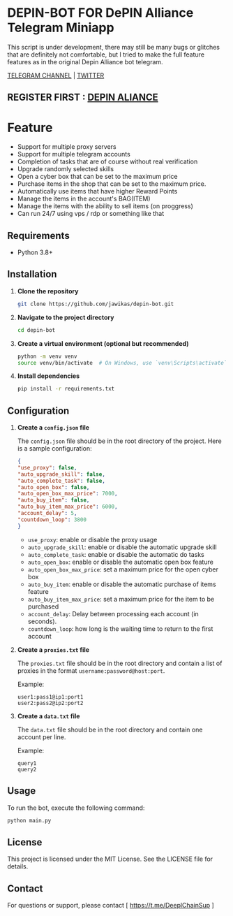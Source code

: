 # DEPIN-BOT FOR DePIN Alliance Telegram Miniapp

This script is under development, there may still be many bugs or glitches that are definitely not comfortable, but I tried to make the full feature features as in the original Depin Alliance bot telegram.

[TELEGRAM CHANNEL](https://t.me/Deeplchain) | [TWITTER](https://x.com/itsjaw_real)

## REGISTER FIRST : [DEPIN ALIANCE](https://t.me/DePIN_Alliance_Bot?start=P8YJYaETWS)

# Feature

  - Support for multiple proxy servers
  - Support for multiple telegram accounts
  - Completion of tasks that are of course without real verification
  - Upgrade randomly selected skills
  - Open a cyber box that can be set to the maximum price
  - Purchase items in the shop that can be set to the maximum price.
  - Automatically use items that have higher Reward Points
  - Manage the items in the account's BAG(ITEM)
  - Manage the items with the ability to sell items (on proggress)
  - Can run 24/7 using vps / rdp or something like that


## Requirements

- Python 3.8+

## Installation

1. **Clone the repository**

    ```bash
    git clone https://github.com/jawikas/depin-bot.git
    ```

2. **Navigate to the project directory**

    ```bash
    cd depin-bot
    ```

3. **Create a virtual environment (optional but recommended)**

    ```bash
    python -m venv venv
    source venv/bin/activate  # On Windows, use `venv\Scripts\activate`
    ```

4. **Install dependencies**

    ```bash
    pip install -r requirements.txt
    ```

## Configuration

1. **Create a `config.json` file**

    The `config.json` file should be in the root directory of the project. Here is a sample configuration:

    ```json
    {
    "use_proxy": false,
    "auto_upgrade_skill": false,
    "auto_complete_task": false,
    "auto_open_box": false,
    "auto_open_box_max_price": 7000,
    "auto_buy_item": false,
    "auto_buy_item_max_price": 6000,
    "account_delay": 5,
    "countdown_loop": 3800
    }


    ```
    - `use_proxy`: enable or disable the proxy usage
    - `auto_upgrade_skill`: enable or disable the automatic upgrade skill
    - `auto_complete_task`: enable or disable the automatic do tasks
    - `auto_open_box`: enable or disable the automatic open box feature
    - `auto_open_box_max_price`: set a maximum price for the open cyber box
    - `auto_buy_item`: enable or disable the automatic purchase of items feature
    - `auto_buy_item_max_price`: set a maximum price for the item to be purchased
    - `account_delay`: Delay between processing each account (in seconds).
    - `countdown_loop`: how long is the waiting time to return to the first account

2. **Create a `proxies.txt` file**

    The `proxies.txt` file should be in the root directory and contain a list of proxies in the format `username:password@host:port`.

    Example:

    ```
    user1:pass1@ip1:port1
    user2:pass2@ip2:port2
    ```

3. **Create a `data.txt` file**

    The `data.txt` file should be in the root directory and contain one account per line.

    Example:

    ```
    query1
    query2
    ```

## Usage

To run the bot, execute the following command:

```bash
python main.py
```

## License
This project is licensed under the MIT License. See the LICENSE file for details.

## Contact
For questions or support, please contact [ https://t.me/DeeplChainSup ]
